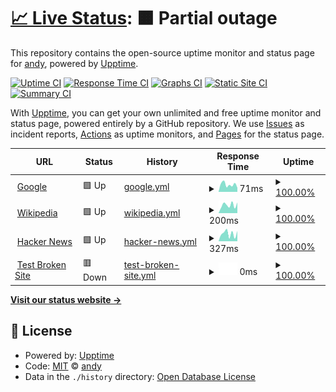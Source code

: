 # [📈 Live Status](https://matrix2113.github.io/statuspage): <!--live status--> **🟧 Partial outage**

This repository contains the open-source uptime monitor and status page for [andy](https://matax.gg), powered by [Upptime](https://github.com/upptime/upptime).

[![Uptime CI](https://github.com/matrix2113/statuspage/workflows/Uptime%20CI/badge.svg)](https://github.com/matrix2113/statuspage/actions?query=workflow%3A%22Uptime+CI%22)
[![Response Time CI](https://github.com/matrix2113/statuspage/workflows/Response%20Time%20CI/badge.svg)](https://github.com/matrix2113/statuspage/actions?query=workflow%3A%22Response+Time+CI%22)
[![Graphs CI](https://github.com/matrix2113/statuspage/workflows/Graphs%20CI/badge.svg)](https://github.com/matrix2113/statuspage/actions?query=workflow%3A%22Graphs+CI%22)
[![Static Site CI](https://github.com/matrix2113/statuspage/workflows/Static%20Site%20CI/badge.svg)](https://github.com/matrix2113/statuspage/actions?query=workflow%3A%22Static+Site+CI%22)
[![Summary CI](https://github.com/matrix2113/statuspage/workflows/Summary%20CI/badge.svg)](https://github.com/matrix2113/statuspage/actions?query=workflow%3A%22Summary+CI%22)

With [Upptime](https://upptime.js.org), you can get your own unlimited and free uptime monitor and status page, powered entirely by a GitHub repository. We use [Issues](https://github.com/matrix2113/statuspage/issues) as incident reports, [Actions](https://github.com/matrix2113/statuspage/actions) as uptime monitors, and [Pages](https://matrix2113.github.io/statuspage) for the status page.

<!--start: status pages-->
<!-- This summary is generated by Upptime (https://github.com/upptime/upptime) -->
<!-- Do not edit this manually, your changes will be overwritten -->
<!-- prettier-ignore -->
| URL | Status | History | Response Time | Uptime |
| --- | ------ | ------- | ------------- | ------ |
| <img alt="" src="https://favicons.githubusercontent.com/www.google.com" height="13"> [Google](https://www.google.com) | 🟩 Up | [google.yml](https://github.com/matrix2113/statuspage/commits/HEAD/history/google.yml) | <details><summary><img alt="Response time graph" src="./graphs/google/response-time-week.png" height="20"> 71ms</summary><br><a href="https://matrix2113.github.io/statuspage/history/google"><img alt="Response time 73" src="https://img.shields.io/endpoint?url=https%3A%2F%2Fraw.githubusercontent.com%2Fmatrix2113%2Fstatuspage%2FHEAD%2Fapi%2Fgoogle%2Fresponse-time.json"></a><br><a href="https://matrix2113.github.io/statuspage/history/google"><img alt="24-hour response time 45" src="https://img.shields.io/endpoint?url=https%3A%2F%2Fraw.githubusercontent.com%2Fmatrix2113%2Fstatuspage%2FHEAD%2Fapi%2Fgoogle%2Fresponse-time-day.json"></a><br><a href="https://matrix2113.github.io/statuspage/history/google"><img alt="7-day response time 71" src="https://img.shields.io/endpoint?url=https%3A%2F%2Fraw.githubusercontent.com%2Fmatrix2113%2Fstatuspage%2FHEAD%2Fapi%2Fgoogle%2Fresponse-time-week.json"></a><br><a href="https://matrix2113.github.io/statuspage/history/google"><img alt="30-day response time 73" src="https://img.shields.io/endpoint?url=https%3A%2F%2Fraw.githubusercontent.com%2Fmatrix2113%2Fstatuspage%2FHEAD%2Fapi%2Fgoogle%2Fresponse-time-month.json"></a><br><a href="https://matrix2113.github.io/statuspage/history/google"><img alt="1-year response time 73" src="https://img.shields.io/endpoint?url=https%3A%2F%2Fraw.githubusercontent.com%2Fmatrix2113%2Fstatuspage%2FHEAD%2Fapi%2Fgoogle%2Fresponse-time-year.json"></a></details> | <details><summary><a href="https://matrix2113.github.io/statuspage/history/google">100.00%</a></summary><a href="https://matrix2113.github.io/statuspage/history/google"><img alt="All-time uptime 100.00%" src="https://img.shields.io/endpoint?url=https%3A%2F%2Fraw.githubusercontent.com%2Fmatrix2113%2Fstatuspage%2FHEAD%2Fapi%2Fgoogle%2Fuptime.json"></a><br><a href="https://matrix2113.github.io/statuspage/history/google"><img alt="24-hour uptime 100.00%" src="https://img.shields.io/endpoint?url=https%3A%2F%2Fraw.githubusercontent.com%2Fmatrix2113%2Fstatuspage%2FHEAD%2Fapi%2Fgoogle%2Fuptime-day.json"></a><br><a href="https://matrix2113.github.io/statuspage/history/google"><img alt="7-day uptime 100.00%" src="https://img.shields.io/endpoint?url=https%3A%2F%2Fraw.githubusercontent.com%2Fmatrix2113%2Fstatuspage%2FHEAD%2Fapi%2Fgoogle%2Fuptime-week.json"></a><br><a href="https://matrix2113.github.io/statuspage/history/google"><img alt="30-day uptime 100.00%" src="https://img.shields.io/endpoint?url=https%3A%2F%2Fraw.githubusercontent.com%2Fmatrix2113%2Fstatuspage%2FHEAD%2Fapi%2Fgoogle%2Fuptime-month.json"></a><br><a href="https://matrix2113.github.io/statuspage/history/google"><img alt="1-year uptime 100.00%" src="https://img.shields.io/endpoint?url=https%3A%2F%2Fraw.githubusercontent.com%2Fmatrix2113%2Fstatuspage%2FHEAD%2Fapi%2Fgoogle%2Fuptime-year.json"></a></details>
| <img alt="" src="https://favicons.githubusercontent.com/en.wikipedia.org" height="13"> [Wikipedia](https://en.wikipedia.org) | 🟩 Up | [wikipedia.yml](https://github.com/matrix2113/statuspage/commits/HEAD/history/wikipedia.yml) | <details><summary><img alt="Response time graph" src="./graphs/wikipedia/response-time-week.png" height="20"> 200ms</summary><br><a href="https://matrix2113.github.io/statuspage/history/wikipedia"><img alt="Response time 186" src="https://img.shields.io/endpoint?url=https%3A%2F%2Fraw.githubusercontent.com%2Fmatrix2113%2Fstatuspage%2FHEAD%2Fapi%2Fwikipedia%2Fresponse-time.json"></a><br><a href="https://matrix2113.github.io/statuspage/history/wikipedia"><img alt="24-hour response time 191" src="https://img.shields.io/endpoint?url=https%3A%2F%2Fraw.githubusercontent.com%2Fmatrix2113%2Fstatuspage%2FHEAD%2Fapi%2Fwikipedia%2Fresponse-time-day.json"></a><br><a href="https://matrix2113.github.io/statuspage/history/wikipedia"><img alt="7-day response time 200" src="https://img.shields.io/endpoint?url=https%3A%2F%2Fraw.githubusercontent.com%2Fmatrix2113%2Fstatuspage%2FHEAD%2Fapi%2Fwikipedia%2Fresponse-time-week.json"></a><br><a href="https://matrix2113.github.io/statuspage/history/wikipedia"><img alt="30-day response time 186" src="https://img.shields.io/endpoint?url=https%3A%2F%2Fraw.githubusercontent.com%2Fmatrix2113%2Fstatuspage%2FHEAD%2Fapi%2Fwikipedia%2Fresponse-time-month.json"></a><br><a href="https://matrix2113.github.io/statuspage/history/wikipedia"><img alt="1-year response time 186" src="https://img.shields.io/endpoint?url=https%3A%2F%2Fraw.githubusercontent.com%2Fmatrix2113%2Fstatuspage%2FHEAD%2Fapi%2Fwikipedia%2Fresponse-time-year.json"></a></details> | <details><summary><a href="https://matrix2113.github.io/statuspage/history/wikipedia">100.00%</a></summary><a href="https://matrix2113.github.io/statuspage/history/wikipedia"><img alt="All-time uptime 100.00%" src="https://img.shields.io/endpoint?url=https%3A%2F%2Fraw.githubusercontent.com%2Fmatrix2113%2Fstatuspage%2FHEAD%2Fapi%2Fwikipedia%2Fuptime.json"></a><br><a href="https://matrix2113.github.io/statuspage/history/wikipedia"><img alt="24-hour uptime 100.00%" src="https://img.shields.io/endpoint?url=https%3A%2F%2Fraw.githubusercontent.com%2Fmatrix2113%2Fstatuspage%2FHEAD%2Fapi%2Fwikipedia%2Fuptime-day.json"></a><br><a href="https://matrix2113.github.io/statuspage/history/wikipedia"><img alt="7-day uptime 100.00%" src="https://img.shields.io/endpoint?url=https%3A%2F%2Fraw.githubusercontent.com%2Fmatrix2113%2Fstatuspage%2FHEAD%2Fapi%2Fwikipedia%2Fuptime-week.json"></a><br><a href="https://matrix2113.github.io/statuspage/history/wikipedia"><img alt="30-day uptime 100.00%" src="https://img.shields.io/endpoint?url=https%3A%2F%2Fraw.githubusercontent.com%2Fmatrix2113%2Fstatuspage%2FHEAD%2Fapi%2Fwikipedia%2Fuptime-month.json"></a><br><a href="https://matrix2113.github.io/statuspage/history/wikipedia"><img alt="1-year uptime 100.00%" src="https://img.shields.io/endpoint?url=https%3A%2F%2Fraw.githubusercontent.com%2Fmatrix2113%2Fstatuspage%2FHEAD%2Fapi%2Fwikipedia%2Fuptime-year.json"></a></details>
| <img alt="" src="https://favicons.githubusercontent.com/news.ycombinator.com" height="13"> [Hacker News](https://news.ycombinator.com) | 🟩 Up | [hacker-news.yml](https://github.com/matrix2113/statuspage/commits/HEAD/history/hacker-news.yml) | <details><summary><img alt="Response time graph" src="./graphs/hacker-news/response-time-week.png" height="20"> 327ms</summary><br><a href="https://matrix2113.github.io/statuspage/history/hacker-news"><img alt="Response time 323" src="https://img.shields.io/endpoint?url=https%3A%2F%2Fraw.githubusercontent.com%2Fmatrix2113%2Fstatuspage%2FHEAD%2Fapi%2Fhacker-news%2Fresponse-time.json"></a><br><a href="https://matrix2113.github.io/statuspage/history/hacker-news"><img alt="24-hour response time 451" src="https://img.shields.io/endpoint?url=https%3A%2F%2Fraw.githubusercontent.com%2Fmatrix2113%2Fstatuspage%2FHEAD%2Fapi%2Fhacker-news%2Fresponse-time-day.json"></a><br><a href="https://matrix2113.github.io/statuspage/history/hacker-news"><img alt="7-day response time 327" src="https://img.shields.io/endpoint?url=https%3A%2F%2Fraw.githubusercontent.com%2Fmatrix2113%2Fstatuspage%2FHEAD%2Fapi%2Fhacker-news%2Fresponse-time-week.json"></a><br><a href="https://matrix2113.github.io/statuspage/history/hacker-news"><img alt="30-day response time 323" src="https://img.shields.io/endpoint?url=https%3A%2F%2Fraw.githubusercontent.com%2Fmatrix2113%2Fstatuspage%2FHEAD%2Fapi%2Fhacker-news%2Fresponse-time-month.json"></a><br><a href="https://matrix2113.github.io/statuspage/history/hacker-news"><img alt="1-year response time 323" src="https://img.shields.io/endpoint?url=https%3A%2F%2Fraw.githubusercontent.com%2Fmatrix2113%2Fstatuspage%2FHEAD%2Fapi%2Fhacker-news%2Fresponse-time-year.json"></a></details> | <details><summary><a href="https://matrix2113.github.io/statuspage/history/hacker-news">100.00%</a></summary><a href="https://matrix2113.github.io/statuspage/history/hacker-news"><img alt="All-time uptime 100.00%" src="https://img.shields.io/endpoint?url=https%3A%2F%2Fraw.githubusercontent.com%2Fmatrix2113%2Fstatuspage%2FHEAD%2Fapi%2Fhacker-news%2Fuptime.json"></a><br><a href="https://matrix2113.github.io/statuspage/history/hacker-news"><img alt="24-hour uptime 100.00%" src="https://img.shields.io/endpoint?url=https%3A%2F%2Fraw.githubusercontent.com%2Fmatrix2113%2Fstatuspage%2FHEAD%2Fapi%2Fhacker-news%2Fuptime-day.json"></a><br><a href="https://matrix2113.github.io/statuspage/history/hacker-news"><img alt="7-day uptime 100.00%" src="https://img.shields.io/endpoint?url=https%3A%2F%2Fraw.githubusercontent.com%2Fmatrix2113%2Fstatuspage%2FHEAD%2Fapi%2Fhacker-news%2Fuptime-week.json"></a><br><a href="https://matrix2113.github.io/statuspage/history/hacker-news"><img alt="30-day uptime 100.00%" src="https://img.shields.io/endpoint?url=https%3A%2F%2Fraw.githubusercontent.com%2Fmatrix2113%2Fstatuspage%2FHEAD%2Fapi%2Fhacker-news%2Fuptime-month.json"></a><br><a href="https://matrix2113.github.io/statuspage/history/hacker-news"><img alt="1-year uptime 100.00%" src="https://img.shields.io/endpoint?url=https%3A%2F%2Fraw.githubusercontent.com%2Fmatrix2113%2Fstatuspage%2FHEAD%2Fapi%2Fhacker-news%2Fuptime-year.json"></a></details>
| <img alt="" src="https://favicons.githubusercontent.com/thissitedoesnotexist.koj.co" height="13"> [Test Broken Site](https://thissitedoesnotexist.koj.co) | 🟥 Down | [test-broken-site.yml](https://github.com/matrix2113/statuspage/commits/HEAD/history/test-broken-site.yml) | <details><summary><img alt="Response time graph" src="./graphs/test-broken-site/response-time-week.png" height="20"> 0ms</summary><br><a href="https://matrix2113.github.io/statuspage/history/test-broken-site"><img alt="Response time 0" src="https://img.shields.io/endpoint?url=https%3A%2F%2Fraw.githubusercontent.com%2Fmatrix2113%2Fstatuspage%2FHEAD%2Fapi%2Ftest-broken-site%2Fresponse-time.json"></a><br><a href="https://matrix2113.github.io/statuspage/history/test-broken-site"><img alt="24-hour response time 0" src="https://img.shields.io/endpoint?url=https%3A%2F%2Fraw.githubusercontent.com%2Fmatrix2113%2Fstatuspage%2FHEAD%2Fapi%2Ftest-broken-site%2Fresponse-time-day.json"></a><br><a href="https://matrix2113.github.io/statuspage/history/test-broken-site"><img alt="7-day response time 0" src="https://img.shields.io/endpoint?url=https%3A%2F%2Fraw.githubusercontent.com%2Fmatrix2113%2Fstatuspage%2FHEAD%2Fapi%2Ftest-broken-site%2Fresponse-time-week.json"></a><br><a href="https://matrix2113.github.io/statuspage/history/test-broken-site"><img alt="30-day response time 0" src="https://img.shields.io/endpoint?url=https%3A%2F%2Fraw.githubusercontent.com%2Fmatrix2113%2Fstatuspage%2FHEAD%2Fapi%2Ftest-broken-site%2Fresponse-time-month.json"></a><br><a href="https://matrix2113.github.io/statuspage/history/test-broken-site"><img alt="1-year response time 0" src="https://img.shields.io/endpoint?url=https%3A%2F%2Fraw.githubusercontent.com%2Fmatrix2113%2Fstatuspage%2FHEAD%2Fapi%2Ftest-broken-site%2Fresponse-time-year.json"></a></details> | <details><summary><a href="https://matrix2113.github.io/statuspage/history/test-broken-site">100.00%</a></summary><a href="https://matrix2113.github.io/statuspage/history/test-broken-site"><img alt="All-time uptime 100.00%" src="https://img.shields.io/endpoint?url=https%3A%2F%2Fraw.githubusercontent.com%2Fmatrix2113%2Fstatuspage%2FHEAD%2Fapi%2Ftest-broken-site%2Fuptime.json"></a><br><a href="https://matrix2113.github.io/statuspage/history/test-broken-site"><img alt="24-hour uptime 100.00%" src="https://img.shields.io/endpoint?url=https%3A%2F%2Fraw.githubusercontent.com%2Fmatrix2113%2Fstatuspage%2FHEAD%2Fapi%2Ftest-broken-site%2Fuptime-day.json"></a><br><a href="https://matrix2113.github.io/statuspage/history/test-broken-site"><img alt="7-day uptime 100.00%" src="https://img.shields.io/endpoint?url=https%3A%2F%2Fraw.githubusercontent.com%2Fmatrix2113%2Fstatuspage%2FHEAD%2Fapi%2Ftest-broken-site%2Fuptime-week.json"></a><br><a href="https://matrix2113.github.io/statuspage/history/test-broken-site"><img alt="30-day uptime 100.00%" src="https://img.shields.io/endpoint?url=https%3A%2F%2Fraw.githubusercontent.com%2Fmatrix2113%2Fstatuspage%2FHEAD%2Fapi%2Ftest-broken-site%2Fuptime-month.json"></a><br><a href="https://matrix2113.github.io/statuspage/history/test-broken-site"><img alt="1-year uptime 100.00%" src="https://img.shields.io/endpoint?url=https%3A%2F%2Fraw.githubusercontent.com%2Fmatrix2113%2Fstatuspage%2FHEAD%2Fapi%2Ftest-broken-site%2Fuptime-year.json"></a></details>

<!--end: status pages-->

[**Visit our status website →**](https://matrix2113.github.io/statuspage)

## 📄 License

- Powered by: [Upptime](https://github.com/upptime/upptime)
- Code: [MIT](./LICENSE) © [andy](https://matax.gg)
- Data in the `./history` directory: [Open Database License](https://opendatacommons.org/licenses/odbl/1-0/)
